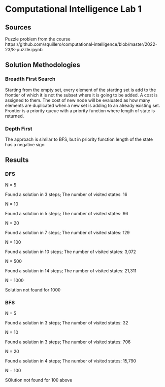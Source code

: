 <h1> Computational Intelligence Lab 1 </h1>

<h2> Sources </h2>
Puzzle problem from the course 
https://github.com/squillero/computational-intelligence/blob/master/2022-23/8-puzzle.ipynb

<h2> Solution Methodologies </h2>

<h3> Breadth First Search </h3>
Starting from the empty set, every element of the starting set is add to the frontier of which it is not the subset where it is going to be added. A cost is assigned to them.
The cost of new node will be evaluated as how many elements are duplicated when a new set is adding to an already existing set.
Frontier is a priority queue with a priority function where length of state is returned.

<h3> Depth First</h3>
The approach is similar to BFS, but in priority function length of the state has a negative sign 

<h2> Results </h2>
<h3>DFS</h3>
N = 5

Found a solution in 3 steps; The number of visited states: 16 

N = 10

Found a solution in 5 steps; The number of visited states: 96 

N = 20

Found a solution in 7 steps; The number of visited states: 129 

N = 100

Found a solution in 10 steps; The number of visited states: 3,072 

N = 500

Found a solution in 14 steps; The number of visited states: 21,311 

N = 1000

Solution not found for 1000

<h3>BFS</h3>

N = 5

Found a solution in 3 steps; The number of visited states: 32

N = 10

Found a solution in 3 steps; The number of visited states: 706

N = 20

Found a solution in 4 steps; The number of visited states: 15,790

N = 100

SOlution not found for 100 above
